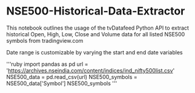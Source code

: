 # NSE500-Historical-Data-Extractor
This notebook outlines the usage of the tvDatafeed Python API to extract historical Open, High, Low, Close and Volume data for all listed NSE500 symbols from
tradingview.com

Date range is customizable by varying the start and end date variables

'''ruby
import pandas as pd
url = 'https://archives.nseindia.com/content/indices/ind_nifty500list.csv'
NSE500_data = pd.read_csv(url)
NSE500_symbols = NSE500_data['Symbol']
NSE500_symbols
'''
